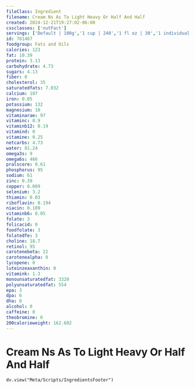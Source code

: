 ```yaml
---
fileClass: Ingredient
filename: Cream Ns As To Light Heavy Or Half And Half
created: 2024-12-21T19:27:02-06:00
cssclasses: ['nutFact']
servings: ['Default | 100g','1 cup | 240','1 fl oz | 30','1 individual container | 11','guideline amount per fl oz of beverage | 3']
id: 781467
foodgroup: Fats and Oils
calories: 123
fat: 10.39
protein: 3.13
carbohydrate: 4.73
sugars: 4.13
fiber: 0
cholesterol: 35
saturatedfats: 7.032
calcium: 107
iron: 0.05
potassium: 132
magnesium: 10
vitaminarae: 97
vitaminc: 0.9
vitaminb12: 0.19
vitamind: 0
vitamine: 0.25
netcarbs: 4.73
water: 81.24
omega3s: 9
omega6s: 466
pralscore: 0.61
phosphorus: 95
sodium: 61
zinc: 0.39
copper: 0.009
selenium: 3.2
thiamin: 0.03
riboflavin: 0.194
niacin: 0.109
vitaminb6: 0.05
folate: 3
folicacid: 0
foodfolate: 3
folatedfe: 3
choline: 18.7
retinol: 95
carotenebeta: 22
carotenealpha: 0
lycopene: 0
luteinzeaxanthin: 0
vitamink: 1.3
monounsaturatedfat: 3320
polyunsaturatedfat: 554
epa: 3
dpa: 6
dha: 0
alcohol: 0
caffeine: 0
theobromine: 0
200calorieweight: 162.602
---
```


# Cream Ns As To Light Heavy Or Half And Half

```dataviewjs
dv.view("Meta/Scripts/IngredientsFooter")
```